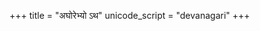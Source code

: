 +++
title = "अघोरेभ्यो ऽथ"
unicode_script = "devanagari"
+++

<div class="js_include" url="/vedAH_yajuH/taittirIyam/AraNyakam/Rk/vishvAsa-prastutiH/06_mahA-nArAyaNopaniShat/45_aghorebhyo_atha.md"  newLevelForH1="2" includeTitle="false"> </div>  

